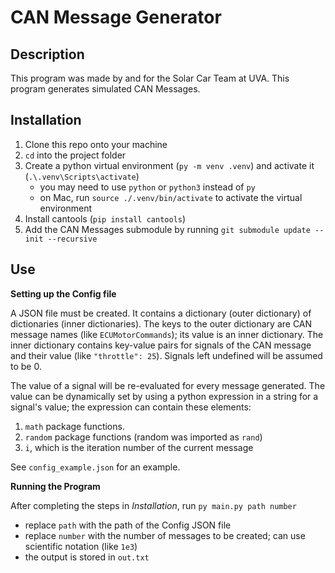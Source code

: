 # CAN Message Generator

## Description
This program was made by and for the Solar Car Team at UVA. This program generates simulated CAN Messages. 

## Installation 

1. Clone this repo onto your machine
2. `cd` into the project folder
3. Create a python virtual environment (`py -m venv .venv`) and activate it (`.\.venv\Scripts\activate`)
    - you may need to use `python` or `python3` instead of `py`
    - on Mac, run `source ./.venv/bin/activate` to activate the virtual environment
4. Install cantools (`pip install cantools`)
5. Add the CAN Messages submodule by running `git submodule update --init --recursive`

## Use

**Setting up the Config file**

A JSON file must be created. It contains a dictionary (outer dictionary) of dictionaries (inner dictionaries). The keys to the outer dictionary are CAN message names (like `ECUMotorCommands`); its value is an inner dictionary. The inner dictionary contains key-value pairs for signals of the CAN message and their value (like `"throttle": 25`). Signals left undefined will be assumed to be 0.

The value of a signal will be re-evaluated for every message generated. The value can be dynamically set by using a python expression in a string for a signal's value; the expression can contain these elements:
1. `math` package functions.
2. `random` package functions (random was imported as `rand`)
3. `i`, which is the iteration number of the current message

See `config_example.json` for an example. 



**Running the Program**

After completing the steps in *Installation*, run `py main.py path number`
- replace `path` with the path of the Config JSON file
- replace `number` with the number of messages to be created; can use scientific notation (like `1e3`)
- the output is stored in `out.txt`
